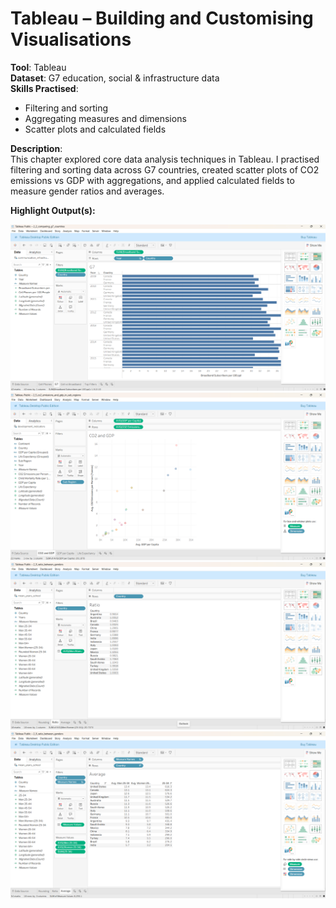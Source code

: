 # Tableau – Building and Customising Visualisations

**Tool**: Tableau  
**Dataset**: G7 education, social & infrastructure data  
**Skills Practised**:  
- Filtering and sorting  
- Aggregating measures and dimensions  
- Scatter plots and calculated fields  

**Description**:  
This chapter explored core data analysis techniques in Tableau. I practised filtering and sorting data across G7 countries, created scatter plots of CO2 emissions vs GDP with aggregations, and applied calculated fields to measure gender ratios and averages.  

**Highlight Output(s):**

<img src="g7_comparison.png" width="600">  
<img src="co2_gdp_scatter.png" width="600">  
<img src="gender_ratio.png" width="600">  
<img src="gender_average.png" width="600">


